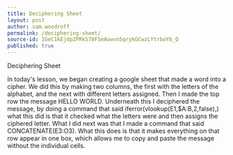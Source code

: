 ```yaml
---
title: Deciphering Sheet
layout: post
author: sam.woodroff
permalink: /deciphering-sheet/
source-id: 1GeC1kEjdpZPRk578FSeAowvn5qrykGCwzLYtrboYb_Q
published: true
---
```

Deciphering Sheet

In today's lesson, we began creating a google sheet that made a word into a cipher. We did this by making two columns, the first with the letters of the alphabet, and the next with different letters assigned. Then I made the top row the message HELLO WORLD. Underneath this I deciphered the message, by doing a command that said iferror(vlookup(E1,$A:B,2,false),) what this did is that it checked what the letters were and then assigns the ciphered letter. What I did next was that I made a command that said CONCATENATE(E3:O3). What this does is that it makes everything on that row appear in one box, which allows me to copy and paste the message without the individual cells.

